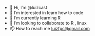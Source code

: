 - 👋 Hi, I’m @luizcast
- 👀 I’m interested in learn how to code
- 🌱 I’m currently learning R
- 💞️ I’m looking to collaborate to R , linux
- 📫 How to reach me luizfpc@gmail.com

<!---
luizcast/luizcast is a ✨ special ✨ repository because its `README.md` (this file) appears on your GitHub profile.
You can click the Preview link to take a look at your changes.
--->
